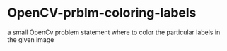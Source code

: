 # OpenCV-prblm-coloring-labels
a small OpenCv problem statement where to color the particular labels in the given image
